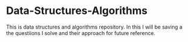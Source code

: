 # Data-Structures-Algorithms
This is data structures and algorithms repository. In this I will be saving a the questiions I solve and their approach for future reference.

